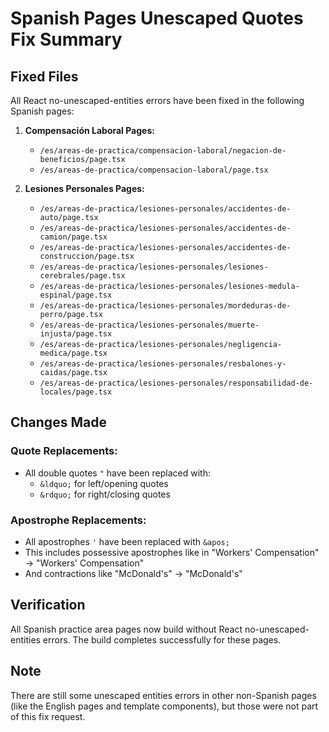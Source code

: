 # Spanish Pages Unescaped Quotes Fix Summary

## Fixed Files

All React no-unescaped-entities errors have been fixed in the following Spanish pages:

1. **Compensación Laboral Pages:**
   - `/es/areas-de-practica/compensacion-laboral/negacion-de-beneficios/page.tsx`
   - `/es/areas-de-practica/compensacion-laboral/page.tsx`

2. **Lesiones Personales Pages:**
   - `/es/areas-de-practica/lesiones-personales/accidentes-de-auto/page.tsx`
   - `/es/areas-de-practica/lesiones-personales/accidentes-de-camion/page.tsx`
   - `/es/areas-de-practica/lesiones-personales/accidentes-de-construccion/page.tsx`
   - `/es/areas-de-practica/lesiones-personales/lesiones-cerebrales/page.tsx`
   - `/es/areas-de-practica/lesiones-personales/lesiones-medula-espinal/page.tsx`
   - `/es/areas-de-practica/lesiones-personales/mordeduras-de-perro/page.tsx`
   - `/es/areas-de-practica/lesiones-personales/muerte-injusta/page.tsx`
   - `/es/areas-de-practica/lesiones-personales/negligencia-medica/page.tsx`
   - `/es/areas-de-practica/lesiones-personales/resbalones-y-caidas/page.tsx`
   - `/es/areas-de-practica/lesiones-personales/responsabilidad-de-locales/page.tsx`

## Changes Made

### Quote Replacements:
- All double quotes `"` have been replaced with:
  - `&ldquo;` for left/opening quotes
  - `&rdquo;` for right/closing quotes

### Apostrophe Replacements:
- All apostrophes `'` have been replaced with `&apos;`
- This includes possessive apostrophes like in "Workers' Compensation" → "Workers&apos; Compensation"
- And contractions like "McDonald's" → "McDonald&apos;s"

## Verification

All Spanish practice area pages now build without React no-unescaped-entities errors. The build completes successfully for these pages.

## Note

There are still some unescaped entities errors in other non-Spanish pages (like the English pages and template components), but those were not part of this fix request.